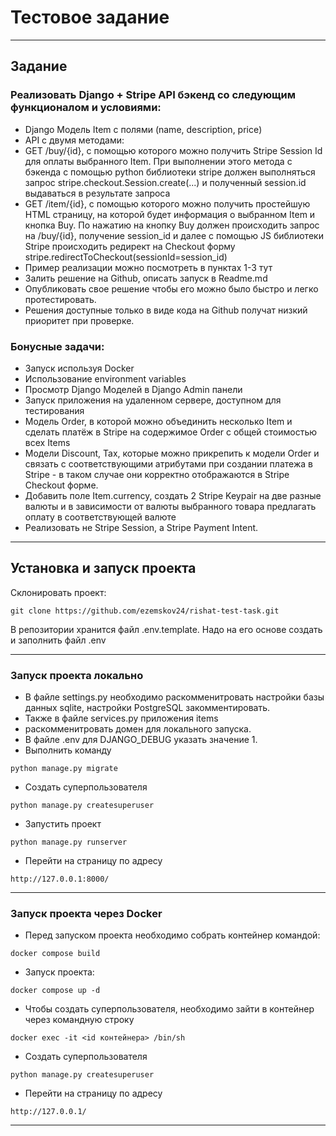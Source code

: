 # Тестовое задание
***

## Задание
### Реализовать Django + Stripe API бэкенд со следующим функционалом и условиями:
- Django Модель Item с полями (name, description, price) 
- API с двумя методами:
- GET /buy/{id}, c помощью которого можно получить Stripe Session Id для оплаты выбранного Item. При выполнении этого метода c бэкенда с помощью python библиотеки stripe должен выполняться запрос stripe.checkout.Session.create(...) и полученный session.id выдаваться в результате запроса
- GET /item/{id}, c помощью которого можно получить простейшую HTML страницу, на которой будет информация о выбранном Item и кнопка Buy. По нажатию на кнопку Buy должен происходить запрос на /buy/{id}, получение session_id и далее  с помощью JS библиотеки Stripe происходить редирект на Checkout форму stripe.redirectToCheckout(sessionId=session_id)
- Пример реализации можно посмотреть в пунктах 1-3 тут
- Залить решение на Github, описать запуск в Readme.md
- Опубликовать свое решение чтобы его можно было быстро и легко протестировать. 
- Решения доступные только в виде кода на Github получат низкий приоритет при проверке.

### Бонусные задачи: 
- Запуск используя Docker
- Использование environment variables
- Просмотр Django Моделей в Django Admin панели
- Запуск приложения на удаленном сервере, доступном для тестирования
- Модель Order, в которой можно объединить несколько Item и сделать платёж в Stripe на содержимое Order c общей стоимостью всех Items
- Модели Discount, Tax, которые можно прикрепить к модели Order и связать с соответствующими атрибутами при создании платежа в Stripe - в таком случае они корректно отображаются в Stripe Checkout форме. 
- Добавить поле Item.currency, создать 2 Stripe Keypair на две разные валюты и в зависимости от валюты выбранного товара предлагать оплату в соответствующей валюте
- Реализовать не Stripe Session, а Stripe Payment Intent.
***
## Установка и запуск проекта

Склонировать проект:

```
git clone https://github.com/ezemskov24/rishat-test-task.git
```
В репозитории хранится файл .env.template. Надо на его основе создать и заполнить файл .env
***
### Запуск проекта локально
- В файле settings.py необходимо раскомменитровать 
настройки базы данных sqlite, настройки PostgreSQL закомментировать.
- Также в файле services.py приложения items 
- раскомменитровать домен для локального запуска. 
- В файле .env для DJANGO_DEBUG указать значение 1.
- Выполнить команду
```
python manage.py migrate
```
- Создать суперпользователя
```
python manage.py createsuperuser
```
- Запустить проект
```
python manage.py runserver
```
- Перейти на страницу по адресу
```
http://127.0.0.1:8000/
```
***
### Запуск проекта через Docker
- Перед запуском проекта необходимо собрать контейнер командой:
```
docker compose build
```

- Запуск проекта: 
```
docker compose up -d
```
- Чтобы создать суперпользователя, необходимо зайти 
в контейнер через командную строку
```
docker exec -it <id контейнера> /bin/sh
```
- Создать суперпользователя
```
python manage.py createsuperuser
```
- Перейти на страницу по адресу
```
http://127.0.0.1/
```
***
